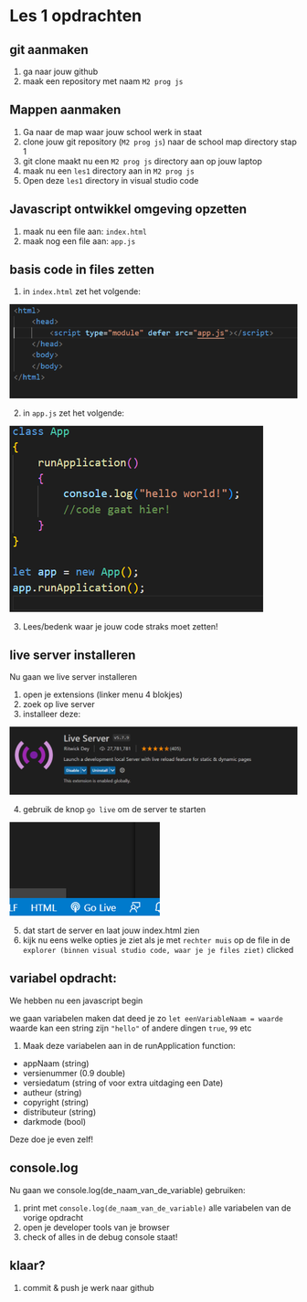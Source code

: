 # Les 1 opdrachten

## git aanmaken

1. ga naar jouw github
2. maak een repository met naam `M2 prog js`

## Mappen aanmaken

1. Ga naar de map waar jouw school werk in staat
2. clone jouw git repository (`M2 prog js`) naar de school map directory stap 1
3. git clone maakt nu een `M2 prog js` directory aan op jouw laptop
4. maak nu een `les1` directory aan in `M2 prog js`
5. Open deze `les1` directory in visual studio code

## Javascript ontwikkel omgeving opzetten

1. maak nu een file aan: `index.html`
2. maak nog een file aan: `app.js`

## basis code in files zetten

1. in `index.html` zet het volgende:

![indexhtml.PNG](img/indexhtml.PNG)

2. in `app.js` zet het volgende:

![appjs.PNG](img/appjs.PNG)

3. Lees/bedenk waar je jouw code straks moet zetten!

## live server installeren

Nu gaan we live server installeren

1. open je extensions (linker menu 4 blokjes)
2. zoek op live server
3. installeer deze: 

![](img/liveserver.png)

4. gebruik de knop `go live` om de server te starten

![](img/golive.PNG)

5. dat start de server en laat jouw index.html zien
6. kijk nu eens welke opties je ziet als je met `rechter muis` op de file in de `explorer (binnen visual studio code, waar je je files ziet)` clicked
 
## variabel opdracht:

We hebben nu een javascript begin

we gaan variabelen maken dat deed je zo
`let eenVariableNaam = waarde`
waarde kan een string zijn `"hello"` of andere dingen `true`, `99` etc

1. Maak deze variabelen aan in de runApplication function:

* appNaam (string)
* versienummer (0.9 double)
* versiedatum (string of voor extra uitdaging een Date)
* autheur (string)
* copyright (string)
* distributeur (string)
* darkmode (bool)

Deze doe je even zelf!

## console.log

Nu gaan we console.log(de_naam_van_de_variable) gebruiken:

1. print met `console.log(de_naam_van_de_variable)` alle variabelen van de vorige opdracht
2. open je developer tools van je browser
3. check of alles in de debug console staat!


## klaar?

1. commit & push je werk naar github
